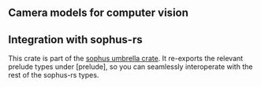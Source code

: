 ## Camera models for computer vision

## Integration with sophus-rs

This crate is part of the [sophus umbrella crate](https://crates.io/crates/sophus).
It re-exports the relevant prelude types under [prelude], so you can
seamlessly interoperate with the rest of the sophus-rs types.
